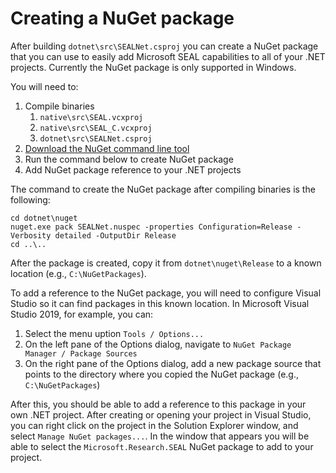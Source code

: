 # Creating a NuGet package

After building `dotnet\src\SEALNet.csproj` you can create a NuGet package that you can
use to easily add Microsoft SEAL capabilities to all of your .NET projects. Currently
the NuGet package is only supported in Windows.

You will need to:
1. Compile binaries
    1. `native\src\SEAL.vcxproj`
    2. `native\src\SEAL_C.vcxproj`
    3. `dotnet\src\SEALNet.csproj`
3. [Download the NuGet command line tool](https://dist.nuget.org/win-x86-commandline/latest/nuget.exe)
4. Run the command below to create NuGet package
5. Add NuGet package reference to your .NET projects

The command to create the NuGet package after compiling binaries is the following:

````
cd dotnet\nuget
nuget.exe pack SEALNet.nuspec -properties Configuration=Release -Verbosity detailed -OutputDir Release
cd ..\..
````

After the package is created, copy it from `dotnet\nuget\Release` to a known location (e.g., `C:\NuGetPackages`).

To add a reference to the NuGet package, you will need to configure Visual Studio so it can find
packages in this known location. In Microsoft Visual Studio 2019, for example, you can:
1. Select the menu uption `Tools / Options...`
2. On the left pane of the Options dialog, navigate to `NuGet Package Manager / Package Sources`
3. On the right pane of the Options dialog, add a new package source that points to the directory
   where you copied the NuGet package (e.g., `C:\NuGetPackages`)

After this, you should be able to add a reference to this package in your own .NET project. After
creating or opening your project in Visual Studio, you can right click on the project in the
Solution Explorer window, and select `Manage NuGet packages...`. In the window that appears
you will be able to select the `Microsoft.Research.SEAL` NuGet package to add to your project.
